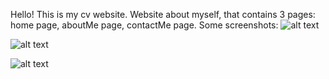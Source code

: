 Hello! This is my cv website. Website about myself, that contains 3 pages: home page, aboutMe page, contactMe page.
Some screenshots:
![alt text](https://sun9-56.userapi.com/impf/G1EIeHtPgkiypiPvwRpeNSH2a0qet1Aq7Oe3dA/WkhBClXSDAk.jpg?size=1280x670&quality=96&sign=e665783198226174f3faa4d39563a2f0&type=album)

![alt text](https://sun9-43.userapi.com/impf/txyoFnLqcLqnWlvTBVxvChptqfsS0cO9G8yznw/JQyv_SJCspQ.jpg?size=1280x692&quality=96&sign=26ef9d82343f1ce1536a2b1deccfefb6&type=album)

![alt text](https://sun9-64.userapi.com/impf/LvwnGVLDAtMjPlwqoDTnm9lLwxy66M5gsWEtog/zb-ZvPdoVak.jpg?size=1232x679&quality=96&proxy=1&sign=a2b0672116814e74e519c1966d748d59&type=album)
